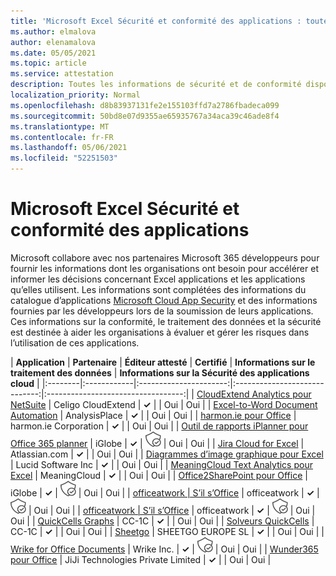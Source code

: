 ```yaml
---
title: 'Microsoft Excel Sécurité et conformité des applications : toutes les applications'
ms.author: elmalova
author: elenamalova
ms.date: 05/05/2021
ms.topic: article
ms.service: attestation
description: Toutes les informations de sécurité et de conformité disponibles pour toutes les Microsoft Excel applications.
localization_priority: Normal
ms.openlocfilehash: d8b83937131fe2e155103ffd7a2786fbadeca099
ms.sourcegitcommit: 50bd8e07d9355ae65935767a34aca39c46ade8f4
ms.translationtype: MT
ms.contentlocale: fr-FR
ms.lasthandoff: 05/06/2021
ms.locfileid: "52251503"
---
```

# <a name="microsoft-excel-app-security-and-compliance"></a>Microsoft Excel Sécurité et conformité des applications

Microsoft collabore avec nos partenaires Microsoft 365 développeurs pour fournir les informations dont les organisations ont besoin pour accélérer et informer les décisions concernant Excel applications et les applications qu’elles utilisent. Les informations sont complétées des informations du catalogue d’applications [Microsoft Cloud App Security](https://www.microsoft.com/en-us/enterprise-mobility-security/cloud-app-security) et des informations fournies par les développeurs lors de la soumission de leurs applications. Ces informations sur la conformité, le traitement des données et la sécurité est destinée à aider les organisations à évaluer et gérer les risques dans l’utilisation de ces applications.

| **Application** | **Partenaire** | **Éditeur attesté** | **Certifié** | **Informations sur le traitement des données** | **Informations sur la Sécurité des applications cloud** |
|:--------|:------------|:----------------------:|:-----------------------------:|:----------------------------------:|
| [CloudExtend Analytics pour NetSuite](./celigo-cloudextend-analytics-for-netsuite.md) | Celigo CloudExtend | **✓** |  | Oui | Oui |
| [Excel-to-Word Document Automation](./analysisplace-excel-to-word-document-automation.md) | AnalysisPlace | **✓** |  | Oui | Oui |
| [harmon.ie pour Office](./harmonie-corporation-for-office.md) | harmon.ie Corporation | **✓** |  | Oui | Oui |
| [Outil de rapports iPlanner pour Office 365 planner](./iglobe-iplanner-reporting-tool-for-office-365-planner.md) | iGlobe | **✓** | <img alt="Certified application badge" src="../media/certified-badge.png" height="25" width="25" /> | Oui | Oui |
| [Jira Cloud for Excel](./atlassiancom-jira-cloud-for-excel.md) | Atlassian.com | **✓** |  | Oui | Oui |
| [Diagrammes d’image graphique pour Excel](./lucid-software-inc-lucidchart-diagrams-for-excel.md) | Lucid Software Inc | **✓** |  | Oui | Oui |
| [MeaningCloud Text Analytics pour Excel](./meaningcloud-text-analytics-for-excel.md) | MeaningCloud | **✓** |  | Oui | Oui |
| [Office2SharePoint pour Office](./iglobe-office2sharepoint-for-office.md) | iGlobe | **✓** | <img alt="Certified application badge" src="../media/certified-badge.png" height="25" width="25" /> | Oui | Oui |
| [officeatwork | S’il s’Office](./officeatwork-officeatworkcontent-chooser-for-office.md) | officeatwork | **✓** | <img alt="Certified application badge" src="../media/certified-badge.png" height="25" width="25" /> | Oui | Oui |
| [officeatwork | S’il s’Office](./officeatwork-officeatworktemplate-chooser-for-office.md) | officeatwork | **✓** | <img alt="Certified application badge" src="../media/certified-badge.png" height="25" width="25" /> | Oui | Oui |
| [QuickCells Graphs](./cc-1c-quickcells-graphs.md) | CC-1C | **✓** |  | Oui | Oui |
| [Solveurs QuickCells](./cc-1c-quickcells-solvers.md) | CC-1C | **✓** |  | Oui | Oui |
| [Sheetgo](./sheetgo-europe-sl.md) | SHEETGO EUROPE SL | **✓** |  | Oui | Oui |
| [Wrike for Office Documents](./wrike-inc-for-office-documents.md) | Wrike Inc. | **✓** | <img alt="Certified application badge" src="../media/certified-badge.png" height="25" width="25" /> | Oui | Oui |
| [Wunder365 pour Office](./jiji-technologies-private-limited-wunder365-for-office.md) | JiJi Technologies Private Limited | **✓** |  | Oui | Oui |
